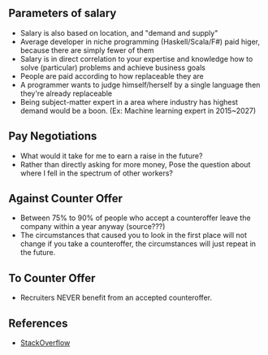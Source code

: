 ## Parameters of salary

* Salary is also based on location, and "demand and supply"
* Average developer in niche programming (Haskell/Scala/F#) paid higer, because there are simply fewer of them
* Salary is in direct correlation to your expertise and knowledge how to solve (particular) problems and achieve business goals
* People are paid according to how replaceable they are
* A programmer wants to judge himself/herself by a single language then they're already replaceable
* Being subject-matter expert in a area where industry has highest demand would be a boon. (Ex: Machine learning expert in 2015~2027)

## Pay Negotiations

* What would it take for me to earn a raise in the future?
* Rather than directly asking for more money, Pose the question about where I fell in the spectrum of other workers?

## Against Counter Offer

* Between 75% to 90% of people who accept a counteroffer leave the company within a year anyway (source???)
* The circumstances that caused you to look in the first place will not change if you take a counteroffer, the circumstances will just repeat in the future.

## To Counter Offer

* Recruiters NEVER benefit from an accepted counteroffer.

## References

* [StackOverflow](https://insights.stackoverflow.com/survey/2017#top-paying-technologies)